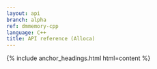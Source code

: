 ```yaml
---
layout: api
branch: alpha
ref: dmmemory-cpp
language: C++
title: API reference (Alloca)
---
```

{% include anchor_headings.html html=content %}